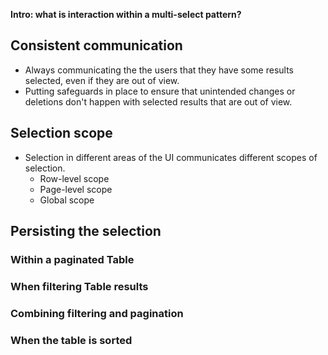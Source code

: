 **Intro: what is interaction within a multi-select pattern?**

## Consistent communication

- Always communicating the the users that they have some results selected, even if they are out of view.
- Putting safeguards in place to ensure that unintended changes or deletions don't happen with selected results that are out of view.

## Selection scope

- Selection in different areas of the UI communicates different scopes of selection.
    - Row-level scope
    - Page-level scope
    - Global scope

## Persisting the selection

### Within a paginated Table

### When filtering Table results

### Combining filtering and pagination

### When the table is sorted